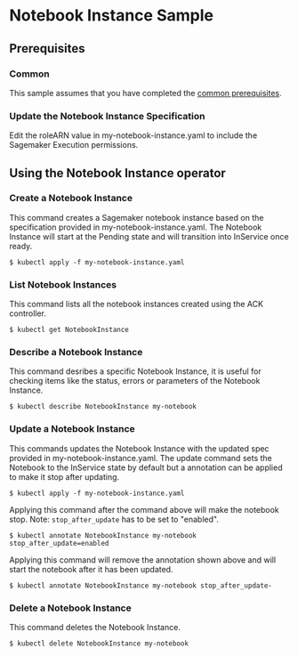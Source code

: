 # Notebook Instance Sample

## Prerequisites

### Common

This sample assumes that you have completed the [common prerequisites](/samples/README.md).

### Update the Notebook Instance Specification

Edit the roleARN value in my-notebook-instance.yaml to include the Sagemaker Execution permissions.

## Using the Notebook Instance operator

### Create a Notebook Instance

This command creates a Sagemaker notebook instance based on the specification provided in my-notebook-instance.yaml.
The Notebook Instance will start at the Pending state and will transition into InService once ready.

```
$ kubectl apply -f my-notebook-instance.yaml
```

### List Notebook Instances
This command lists all the notebook instances created using the ACK controller.
```
$ kubectl get NotebookInstance
```

### Describe a Notebook Instance
This command desribes a specific Notebook Instance, it is useful for checking items like the status, errors or parameters of the Notebook Instance.
```
$ kubectl describe NotebookInstance my-notebook
```

### Update a Notebook Instance
This commands updates the Notebook Instance with the updated spec provided in my-notebook-instance.yaml. The update command sets the Notebook to the InService state by default but a annotation can be applied to make it stop after updating.
```
$ kubectl apply -f my-notebook-instance.yaml
```

Applying this command after the command above will make the notebook stop. Note: `stop_after_update` has to be set to "enabled".
```
$ kubectl annotate NotebookInstance my-notebook stop_after_update=enabled
```

Applying this command will remove the annotation shown above and will start the notebook after it has been updated.

```
$ kubectl annotate NotebookInstance my-notebook stop_after_update-
```


### Delete a Notebook Instance
This command deletes the Notebook Instance.
```
$ kubectl delete NotebookInstance my-notebook
```



